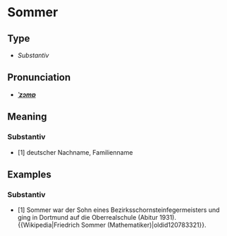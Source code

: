 # Sommer
## Type
- _Substantiv_
## Pronunciation
- **_[ˈzɔmɐ](https://commons.wikimedia.org/wiki/File:De-Sommer.ogg)_**
## Meaning
### Substantiv
- [1] deutscher Nachname, Familienname
## Examples
### Substantiv
- [1] Sommer war der Sohn eines Bezirksschornsteinfegermeisters und ging in Dortmund auf die Oberrealschule (Abitur 1931).<ref>{{Wikipedia|Friedrich Sommer (Mathematiker)|oldid120783321}}.</ref>
